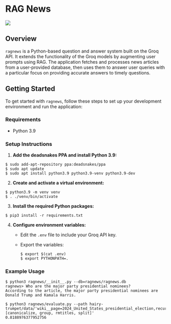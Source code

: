 # RAG News
![](https://github.com/ains-arch/ragnews/workflows/tests/badge.svg)

## Overview

`ragnews` is a Python-based question and answer system built on the Groq
API. It extends the functionality of the Groq models by augmenting user
prompts using RAG. The application fetches and processes news articles
from a user-provided database, then uses them to answer user queries
with a particular focus on providing accurate answers to timely
questions.

## Getting Started

To get started with `ragnews`, follow these steps to set up your
development environment and run the application:

### Requirements

- Python 3.9

### Setup Instructions

1. **Add the deadsnakes PPA and install Python 3.9:**

```
$ sudo add-apt-repository ppa:deadsnakes/ppa
$ sudo apt update
$ sudo apt install python3.9 python3.9-venv python3.9-dev
```

2. **Create and activate a virtual environment:**

```
$ python3.9 -m venv venv
$ . ./venv/bin/activate
```

3. **Install the required Python packages:**

```
$ pip3 install -r requirements.txt
```

4. **Configure environment variables:**

    - Edit the `.env` file to include your Groq API key.
    - Export the variables:

        ```
        $ export $(cat .env)
        $ export PYTHONPATH=.
        ```

### Example Usage

```
$ python3 ragnews/__init__.py --db=ragnews/ragnews.db 
ragnews> Who are the major party presidential nominees?
According to the article, the major party presidential nominees are Donald Trump and Kamala Harris.
```

```
$ python3 ragnews/evaluate.py --path hairy-trumpet/data/'wiki__page=2024_United_States_presidential_election,recursive_depth=0__dpsize=paragraph,transformations=[canonicalize, group, rmtitles, split]'
0.8188976377952756
```
